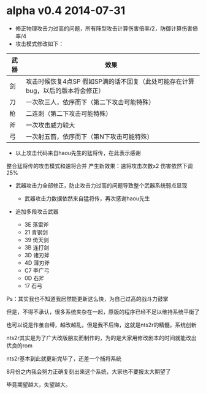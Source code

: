 # alpha v0.4 2014-07-31

- 修正物理攻击力过高的问题，所有阵型攻击计算伤害倍率/2，防御计算伤害倍率/4
- 攻击模式修改如下：

|武器|效果|
|--|--|
|剑|攻击时候恢复4点SP 假如SP满的话不回复（此处可能存在计算bug，以后的版本将会修正）|
|刀|一次砍三人，依序而下（第二下攻击可能特殊）|
|枪|二连刺（第二下攻击可能特殊）|
|斧|一次攻击威力较大|
|弓|一次射五箭，依序而下（第N下攻击可能特殊）|

  - 以上攻击代码来自haou先生的猛将传，在此表示感谢

整合猛将传的攻击模式和速将合并 产生新效果：速将攻击次数x2 伤害依然下调25%

- 武器攻击力全部修正，防止攻击力过高的问题导致整个武器系统弱点显现
  - 武器攻击力数据依然来自猛将传，再次感谢haou先生

- 追加多段攻击武器 
  - 3E 落雷斧 
  - 21 青钢剑 
  - 39 倚天剑 
  - 3B 连打剑 
  - 3D 诸刃斧 
  - 4D 薄刃斧 
  - C7 李广弓 
  - 0D 石斧 
  - 17 石弓

Ps：其实我也不知道我居然能更新这么快，为自己过高的战斗力鼓掌

但是，不得不承认，很多系统夹杂在一起，原版的程序已经不足以维持系统平衡了

也可以说是作茧自缚，越改越乱，但是我不后悔，这就是nts2r的精髓，系统创新

nts2r其实是为了广大改版朋友而制作的，为的是大家用修改剧本的时间就能改出优良的rom

nts2r基本到此就更新完毕了，还差一个捕将系统

8月份之内我会努力正确复刻出来这个系统，大家也不要报太大期望了

毕竟期望越大，失望越大。
